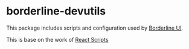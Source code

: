 # borderline-devutils

This package includes scripts and configuration used by [Borderline UI](https://github.com/dsi-icl/borderline-ui).<br>

This is base on the work of [React Scripts](https://github.com/facebookincubator/create-react-app/tree/master/packages/react-scripts#react-scripts)
